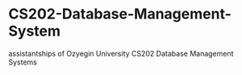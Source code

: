 # CS202-Database-Management-System
assistantships of Ozyegin University CS202 Database Management Systems
